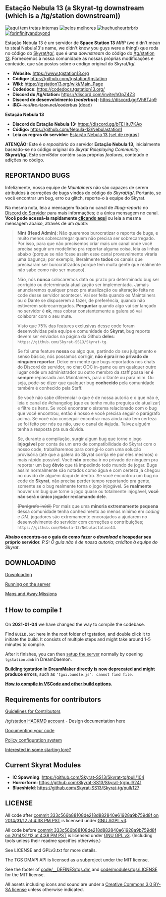 ## Estação Nebula 13 (a Skyrat-tg downstream (which is a /tg/station downstream))

[![aqui tem tretas internas](http://svgur.com/i/_js.svg)](https://www.forthebadge.com) [![pelos melhores](https://svgur.com/i/_ij.svg)](https://www.forthebadge.com) [![huehueheurbrbrb](http://svgur.com/i/_kN.svg)](https://www.forthebadge.com) [![forinfinityandbyond](https://user-images.githubusercontent.com/5211576/29499758-4efff304-85e6-11e7-8267-62919c3688a9.gif)](https://www.reddit.com/r/SS13/comments/5oplxp/what_is_the_main_problem_with_byond_as_an_engine/dclbu1a) 

Estação Nebula 13 é um servidor de **Space Station 13** *MRP* (we didn't mean to steal Nebula13's name, we didn't know you guys were a thing!) que roda no código do [Skyrat/tg/](https://github.com/Skyrat-SS13/Skyrat-tg), que é uma *downstream* do código do [/tg/station 13](https://github.com/tgstation/tgstation). Fornecemos à nossa comunidade as nossas próprias modificações e conteúdo, que são postos sobre o código original do Skyrat/tg/.

* **Website:** https://www.tgstation13.org
* **Código:** https://github.com/tgstation/tgstation
* **Wiki:** https://tgstation13.org/wiki/Main_Page
* **Codedocs:** https://codedocs.tgstation13.org/
* **Discord do /tg/station:** https://discord.com/invite/hGpZ4Z3
* **Discord de desenvolvimento (*coderbus*):** https://discord.gg/Vh8TJp9
* ~~**IRC:** irc://irc.rizon.net/coderbus~~ (dead)

**Estação Nebula 13**

* **Discord do Estação Nebula 13:** https://discord.gg/bFEHtJ7KAp
* **Código:** https://github.com/Nebula-13/Nebulastation1
* **Leia as regras do servidor:** [Estação Nebula 13 [set de regras]](https://docs.google.com/document/d/1Ece9htZmux2hpXwGB4aA8zGjJFYCJq0cV6T_ov56mq4/edit?usp=sharing)

**ATENÇÃO:** Este é o *repositório* do servidor **Estação Nebula 13**, inicialmente baseado-se no código original do *Skyrat Roleplaying Community*; **Skyrat/tg/**. Este servi8dor contém suas próprias *features*, conteúdo e adições no código. 

## REPORTANDO BUGS

Infelizmente, nossa equipe de *Maintainers* não são capazes de serem atribuídos à correções de bugs vindos do código do *Skyrat/tg/*. Portanto, se você encontrar um bug, erro ou glitch, reporte-o à equipe do Skyrat. 

Na mesma nota, leia a mensagem fixada no canal de *#bug-reports* no [Discord do Servidor](https://discord.gg/bFEHtJ7KAp) para mais informações; é a única mensagem no canal. **Você pode acessá-la rapidamente [clicando aqui](https://discord.com/channels/803100599305895966/828692970445602826/880816735668830269)** ou leia a mesma mensagem abaixo, através de um *quote*:

> **Nint (Head Admin):**
> Não queremos burocratizar o reporte de bugs, e muito menos sobrecarregar quem não precisa ser sobrecarregado. Por isso, para que não precisemos criar mais um canal onde você precisa seguir um modelinho pra reportar alguma coisa, leia as linhas abaixo  (porque se não fosse assim esse canal provavelmente viraria uma bagunça; por exemplo, literalmente **todos** os canais que precisaram ser burocratizados porque tem muita gente que realmente não sabe como não ser macaco).
> 
> Não, nós **nunca** colocaremos data ou prazo pra determinado bug ser corrigido ou determinada atualização ser implementada. Jamais anunciaremos qualquer prazo pra atualização ou alteração feita no code desse servidor acontecer. Vai ser feita quando os Maintainers ou o Dante se dispuserem a fazer, de preferência, quando não estiverem sobrecarregados. **Perguntar** quando algo vai ser lançado no servidor é **ok**, mas cobrar constantemente a galera só vai colaborar com o seu mute.
> 
> Visto que 75% das features exclusivas desse code foram desenvolvidas pela equipe e comunidade do **Skyrat**, bug reports devem ser enviados na página da Github **deles**: ``https://github.com/Skyrat-SS13/Skyrat-tg``.
> 
> Se foi uma feature **nossa** ou algo que, partindo do seu julgamento e senso básico, nós possamos corrigir, **não é pra ir no privado de ninguém reportar**. Deixe em mente que bugs reportados nos chats do Discord do servidor, no chat OOC in-game ou em qualquer outro lugar onde um administrador ou outro membro da staff possa ler **é sempre** repassado aos Maintainers, para o Dante ou para mim. Ou seja, pode-se dizer que qualquer bug **conhecido** pela comunidade também é conhecido pela Staff.
> 
> Se você não sabe diferenciar o que é de nossa autoria e o que não é, leia o canal de #changelog (que eu tenho muita preguiça de atualizar) e filtre os itens. Se você encontrar o sistema relacionado com o bug que você encontrou, então é nosso e você precisa seguir o parágrafo acima. Se você não conseguir encontrar mas ainda não tem certeza se foi feito por nós ou não, use o canal de #ajuda. Talvez alguém tenha a resposta pra sua dúvida. 
> 
> Se, durante a compilação, surgir algum bug que torne o jogo **injogável** por conta de um erro de compatibilidade do Skyrat com o nosso code, trabalharemos para corrigi-lo com uma solução provisória (até que a galera do Skyrat corrija ele por eles mesmos) o mais rápido possível. Você **não** precisa ir no privado de ninguém pra reportar um bug **óbvio** que tá impedindo todo mundo de jogar. Bugs assim normalmente são notados como água e com certeza já chegou no ouvido de alguém daqui de dentro. Se você encontrou um bug no code do **Skyrat**, não precisa perder tempo reportando pra gente, somente se o bug realmente torna o jogo injogável. Se **realmente** houver um bug que torne o jogo quase ou totalmente injogável, **você não será o único jogador reclamando dele**.
> 
> ~~(Parágrafo inútil)~~ Por mais que uma **minoria extremamente pequena** dessa comunidade tenha conhecimento ao menos mínimo em *coding* e *DM*, jogadores são extremamente encorajados a ajudarem no desenvolvimento do servidor com correções e contribuições; 
> ``https://github.com/Nebula-13/Nebulastation13``.

**Abaixo encontra-se o guia de como fazer o *download* e hospedar seu próprio servidor.** *P.S: O guia não é de nossa autoria; créditos à equipe do Skyrat*.

## DOWNLOADING
[Downloading](.github/DOWNLOADING.md)

[Running on the server](.github/RUNNING_A_SERVER.md)

[Maps and Away Missions](.github/MAPS_AND_AWAY_MISSIONS.md)

## :exclamation: How to compile :exclamation:

On **2021-01-04** we have changed the way to compile the codebase.

Find `BUILD.bat` here in the root folder of tgstation, and double click it to initiate the build. It consists of multiple steps and might take around 1-5 minutes to compile.

After it finishes, you can then [setup the server](.github/RUNNING_A_SERVER.md) normally by opening `tgstation.dmb` in DreamDaemon.

**Building tgstation in DreamMaker directly is now deprecated and might produce errors**, such as `'tgui.bundle.js': cannot find file`.

**[How to compile in VSCode and other build options](tools/build/README.md).**

## Requirements for contributors
[Guidelines for Contributors](.github/CONTRIBUTING.md)

[/tg/station HACKMD account](https://hackmd.io/@tgstation) - Design documentation here

[Documenting your code](.github/AUTODOC_GUIDE.md)

[Policy configuration system](.github/POLICYCONFIG.md)

[Interested in some starting lore?](https://github.com/tgstation/common_core)

## Current Skyrat Modules
* **IC Spawning**: https://github.com/Skyrat-SS13/Skyrat-tg/pull/104
* **Horrorform**: https://github.com/Skyrat-SS13/Skyrat-tg/pull/241
* **Blueshield**: https://github.com/Skyrat-SS13/Skyrat-tg/pull/127

## LICENSE

All code after [commit 333c566b88108de218d882840e61928a9b759d8f on 2014/31/12 at 4:38 PM PST](https://github.com/tgstation/tgstation/commit/333c566b88108de218d882840e61928a9b759d8f) is licensed under [GNU AGPL v3](https://www.gnu.org/licenses/agpl-3.0.html).

All code before [commit 333c566b88108de218d882840e61928a9b759d8f on 2014/31/12 at 4:38 PM PST](https://github.com/tgstation/tgstation/commit/333c566b88108de218d882840e61928a9b759d8f) is licensed under [GNU GPL v3](https://www.gnu.org/licenses/gpl-3.0.html).
(Including tools unless their readme specifies otherwise.)

See LICENSE and GPLv3.txt for more details.

The TGS DMAPI API is licensed as a subproject under the MIT license.

See the footer of [code/__DEFINES/tgs.dm](./code/__DEFINES/tgs.dm) and [code/modules/tgs/LICENSE](./code/modules/tgs/LICENSE) for the MIT license.

All assets including icons and sound are under a [Creative Commons 3.0 BY-SA license](https://creativecommons.org/licenses/by-sa/3.0/) unless otherwise indicated.
